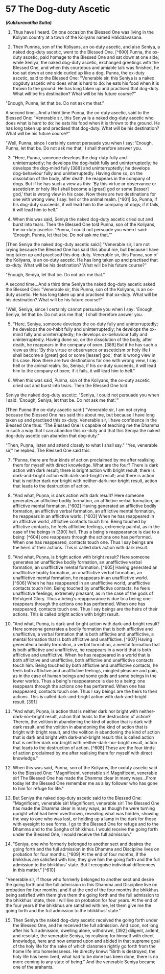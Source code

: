 # 57 The Dog-duty Ascetic
***(Kukkuravatika Sutta)***

1. Thus have I heard. On one occasion the Blessed One was living in the Koliyan country at a town of the Koliyans named Haliddavasana.

2. Then Punnna, son of the Koliyans, an ox-duty ascetic, and also Seniya, a naked dog-duty ascetic, went to the Blessed One. [^600] Punna, the ox-duty ascetic, paid homage to the Blessed One and sat down at one side, while Seniya, the naked dog-duty ascetic, exchanged greetings with the Blessed One, and when this courteous and amiable talk was finished, he too sat down at one side curled up like a dog. Punna, the ox-duty ascetic, said to the Blessed One: "Venerable sir, this Seniya is a naked dogduty ascetic who does what is hard to do: he eats his food when it is thrown to the ground. He has long taken up and practised that dog-duty. What will be his destination? What will be his future course?"

"Enough, Punna, let that be. Do not ask me that."

A second time...And a third time Punna, the ox-duty ascetic, said to the Blessed One: "Venerable sir, this Seniya is a naked dog-duty ascetic who does what is hard to do: he eats his food when it is thrown to the ground. He has long taken up and practised that dog-duty. What will be his destination? What will be his future course?"

"Well, Punna, since I certainly cannot persuade you when I say: 'Enough, Punna, let that be. Do not ask me that,' I shall therefore answer you.

3. "Here, Punna, someone develops the dog-duty fully and uninterruptedly; he develops the dog-habit fully and uninterruptedly; he develops the dog-mind fully [388] and uninterruptedly; he develops dog-behaviour fully and uninterruptedly. Having done so, on the dissolution of the body, after death, he
reappears in the company of dogs. But if he has such a view as this: 'By this virtue or observance or asceticism or holy life I shall become a [great] god or some [lesser] god,' that is wrong view in his case. Now there are two destinations for one with wrong view, I say: hell or the animal realm. [^601] So, Punna, if his dog-duty succeeds, it will lead him to the company of dogs; if it fails, it will lead him to hell."

4. When this was said, Seniya the naked dog-duty ascetic cried out and burst into tears. Then the Blessed One told Punna, son of the Koliyans, the ox-duty ascetic: "Punna, I could not persuade you when I said: 'Enough, Punna, let that be. Do not ask me that.'"

[Then Seniya the naked dog-duty ascetic said:] "Venerable sir, I am not crying because the Blessed One has said this about me, but because I have long taken up and practised this dog-duty. Venerable sir, this Punna, son of the Koliyans, is an ox-duty ascetic. He has long taken up and practised that ox-duty. What will be his destination? What will be his future course?"

"Enough, Seniya, let that be. Do not ask me that."

A second time...And a third time Seniya the naked dog-duty ascetic asked the Blessed One: "Venerable sir, this Punna, son of the Koliyans, is an ox-duty ascetic. He has long taken up and practised that ox-duty. What will be his destination? What will be his future course?"

"Well, Seniya, since I certainly cannot persuade you when I say: 'Enough, Seniya, let that be. Do not ask me that,' I shall therefore answer you.

5. "Here, Seniya, someone develops the ox-duty fully and uninterruptedly; he develops the ox-habit fully and uninterruptedly; he develops the ox-mind fully and uninterruptedly; he develops ox-behaviour fully and uninterruptedly. Having done so, on the dissolution of the body, after death, he reappears in the company of oxen. [389] But if he has such a view as this: 'By this virtue or observance or asceticism or holy life I shall become a [great] god or some [lesser] god,' that is wrong view in his case. Now there are two destinations for one with wrong view, I say: hell or the animal realm. So, Seniya, if his ox-duty succeeds, it will lead him to the company of oxen; if it fails, it will lead him to hell."

6. When this was said, Punna, son of the Koliyans, the ox-duty ascetic cried out and burst into tears. Then the Blessed One told

Seniya the naked dog-duty ascetic: "Seniya, I could not persuade you when I said: 'Enough, Seniya, let that be. Do not ask me that.'"

[Then Puṇna the ox-duty ascetic said:] "Venerable sir, I am not crying because the Blessed One has said this about me, but because I have long taken up and practised this ox-duty. Venerable sir, I have confidence in the Blessed One thus: 'The Blessed One is capable of teaching me the Dhamma in such a way that I can abandon this ox-duty and that this Seniya the naked dog-duty ascetic can abandon that dog-duty."

"Then, Puṇna, listen and attend closely to what I shall say." "Yes, venerable sir," he replied. The Blessed One said this:

7. "Punna, there are four kinds of action proclaimed by me after realising them for myself with direct knowledge. What are the four? There is dark action with dark result; there is bright action with bright result; there is dark-and-bright action with dark-and-bright result; and there is action that is neither dark nor bright with neither-dark-nor-bright result, action that leads to the destruction of action.

8. "And what, Puṇna, is dark action with dark result? Here someone generates an afflictive bodily formation, an afflictive verbal formation, an afflictive mental formation. [^602] Having generated an afflictive bodily formation, an afflictive verbal formation, an afflictive mental formation, he reappears in an afflictive world. [^603] When he has reappeared in an afflictive world, afflictive contacts touch him. Being touched by afflictive contacts, he feels afflictive feelings, extremely painful, as in the case of the beings in [390] hell. Thus a being's reappearance is due to a being: [^604] one reappears through the actions one has performed. When one has reappeared, contacts touch one. Thus I say beings are the heirs of their actions. This is called dark action with dark result.

9. "And what, Puṇna, is bright action with bright result? Here someone generates an unafflictive bodily formation, an unafflictive verbal formation, an unafflictive mental formation. [^605] Having generated an unafflictive bodily formation, an unafflictive verbal formation, an unafflictive mental formation, he reappears in an unafflictive world. [^606] When he has reappeared in an unafflictive world, unafflictive contacts touch him. Being touched by unafflictive contacts, he feels unafflictive feelings, extremely pleasant, as in the case of the gods of Refulgent Glory. Thus a being's reappearance is due to a being; one reappears through
the actions one has performed. When one has reappeared, contacts touch one. Thus I say beings are the heirs of their actions. This is called bright action with bright result.

10. "And what, Puṇna, is dark-and-bright action with dark-and-bright result? Here someone generates a bodily formation that is both afflictive and unafflictive, a verbal formation that is both afflictive and unafflictive, a mental formation that is both afflictive and unafflictive. [^607] Having generated a bodily formation, a verbal formation, a mental formation that is both afflictive and unafflictive, he reappears in a world that is both afflictive and unafflictive. When he has reappeared in a world that is both afflictive and unafflictive, both afflictive and unafflictive contacts touch him. Being touched by both afflictive and unafflictive contacts, he feels both afflictive and unafflictive feelings, mingled pleasure and pain, as in the case of human beings and some gods and some beings in the lower worlds. Thus a being's reappearance is due to a being: one reappears through the actions one has performed. When one has reappeared, contacts touch one. Thus I say beings are the heirs to their actions. This is called dark-and-bright action with dark-and-bright result. [391]

11. "And what, Puṇna, is action that is neither dark nor bright with neither-dark-nor-bright result, action that leads to the destruction of action? Therein, the volition in abandoning the kind of action that is dark with dark result, and the volition in abandoning the kind of action that is bright with bright result, and the volition in abandoning the kind of action that is dark and bright with dark-and-bright result: this is called action that is neither dark nor bright with neither-dark-nor-bright result, action that leads to the destruction of action. [^608] These are the four kinds of action proclaimed by me after realising them for myself with direct knowledge."

12. When this was said, Puṇna, son of the Koliyans, the oxduty ascetic said to the Blessed One: "Magnificent, venerable sir! Magnificent, venerable sir! The Blessed One has made the Dhamma clear in many ways...From today let the Blessed One remember me as a lay follower who has gone to him for refuge for life."

13. But Seniya the naked dog-duty ascetic said to the Blessed One: "Magnificent, venerable sir! Magnificent, venerable sir! The Blessed One has made the Dhamma clear in many ways, as
though he were turning upright what had been overthrown, revealing what was hidden, showing the way to one who was lost, or holding up a lamp in the dark for those with eyesight to see forms. I go to the Blessed One for refuge and to the Dhamma and to the Sangha of bhikkhus. I would receive the going forth under the Blessed One, I would receive the full admission."

14. "Seniya, one who formerly belonged to another sect and desires the going forth and the full admission in this Dhamma and Discipline lives on probation for four months. [^609] At the end of four months, if the bhikkhus are satisfied with him, they give him the going forth and the full admission to the bhikkhus' state. But I recognise individual differences in this matter." [^610]

"Venerable sir, if those who formerly belonged to another sect and desire the going forth and the full admission in this Dhamma and Discipline live on probation for four months, and if at the end of the four months the bhikkhus being satisfied with them give them the going forth and the full admission to the bhikkhus' state, then I will live on probation for four years. At the end of the four years if the bhikkhus are satisfied with me, let them give me the going forth and the full admission to the bhikkhus' state."

15. Then Seniya the naked dog-duty ascetic received the going forth under the Blessed One, and he received the full admission. And soon, not long after his full admission, dwelling alone, withdrawn, [392] diligent, ardent, and resolute, the venerable Seniya, by realising for himself with direct knowledge, here and now entered upon and abided in that supreme goal of the holy life for the sake of which clansmen rightly go forth from the home life into homelessness. He directly knew: "Birth is destroyed, the holy life has been lived, what had to be done has been done, there is no more coming to any state of being." And the venerable Seniya became one of the arahants.
